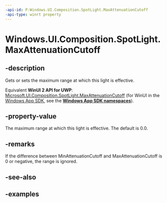 ```yaml
---
-api-id: P:Windows.UI.Composition.SpotLight.MaxAttenuationCutoff
-api-type: winrt property
---
```


<!-- Property syntax.
public float MaxAttenuationCutoff { get;  set; }
-->

# Windows.UI.Composition.SpotLight.MaxAttenuationCutoff

## -description

Gets or sets the maximum range at which this light is effective.

Equivalent **WinUI 2 API for UWP**: [Microsoft.UI.Composition.SpotLight.MaxAttenuationCutoff](/windows/winui/api/microsoft.ui.composition.spotlight.maxattenuationcutoff) (for WinUI in the [Windows App SDK](/windows/apps/windows-app-sdk/), see the **[Windows App SDK namespaces](/windows/windows-app-sdk/api/winrt/)**).

## -property-value

The maximum range at which this light is effective. The default is 0.0.

## -remarks

If the difference between MinAttenuationCutoff and MaxAttenuationCutoff is 0 or negative, the range is ignored.

## -see-also

## -examples

